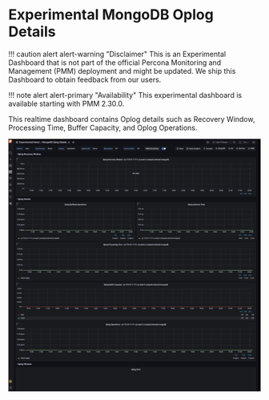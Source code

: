 # Experimental MongoDB Oplog Details

!!! caution alert alert-warning "Disclaimer"
    This is an Experimental Dashboard that is not part of the official Percona Monitoring and Management (PMM) deployment and might be updated. We ship this Dashboard to obtain feedback from our users.

!!! note alert alert-primary "Availability"
    This experimental dashboard is available starting with PMM 2.30.0.

This realtime dashboard contains Oplog details such as Recovery Window, Processing Time, Buffer Capacity, and Oplog Operations.

![!image](../../_images/PMM_Mongodb_Collections_Oplog_Experimental.png)
